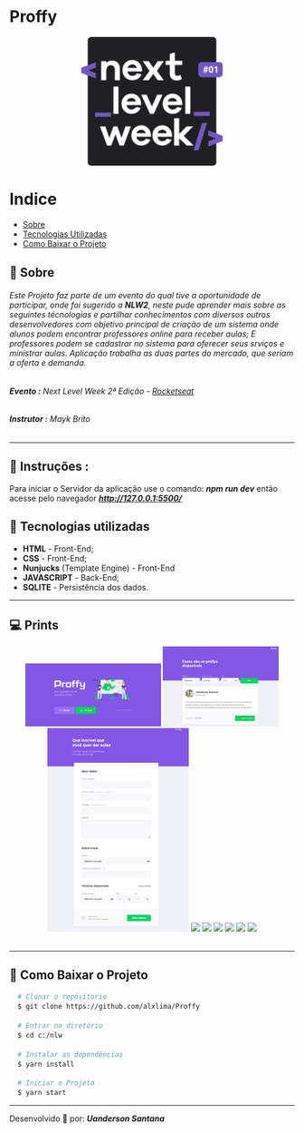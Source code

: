 

# Proffy

<div align="center">
<!-- <img src="https://github.com//Proffy/blob/master/nlw2.svg" width="250px" height="auto"> -->
<img src="prints/logo.png" width="250px" height="auto">
</div> 

# Indice
 - [Sobre](#-Sobre)
 - [Tecnologias Utilizadas](#-Tecnologias-Utilizadas)
 - [Como Baixar o Projeto](#-Como-Baixar-o-Projeto)

## 🔖 Sobre
###### Este Projeto faz parte de um evento do qual tive a oportunidade de participar, onde foi sugerido a **NLW2**, neste pude aprender mais sobre as seguintes técnologias e partilhar conhecimentos com diversos outros desenvolvedores com objetivo principal de criação de um sistema onde alunos podem encontrar professores online para receber aulas; E professores podem se cadastrar no sistema para oferecer seus srviços e ministrar aulas. Aplicação trabalha as duas partes do mercado, que seriam a oferta e demanda.

###### **Evento :** Next Level Week 2ª Edição - [Rocketseat](https://rocketseat.com.br)
###### **Instrutor :** Mayk Brito
---

## 📌 Instruções : 
Para iniciar o Servidor da aplicação use o comando: **_npm run dev_** então acesse pelo navegador **_http://127.0.0.1:5500/_** 


## 🚀 **Tecnologias utilizadas**
- **HTML** - Front-End;
- **CSS** - Front-End;
- **Nunjucks** (Template Engine) - Front-End
- **JAVASCRIPT** - Back-End;
- **SQLITE** - Persistência dos dados.

---

## 💻 **Prints**

<div align="center">
<img src="prints/00.png" width="240px" height="auto">
<img src="prints/01.png" width="205px" height="auto">
<img src="prints/02.png" width="250px" height="auto">
<img src="prints/03.png" width="230px" height="auto">
<img src="prints/04.png" width="250px" height="auto">
<img src="prints/05.png" width="250px" height="auto">
<img src="prints/06.png" width="250px" height="auto">
<img src="prints/07.png" width="250px" height="auto">
<img src="prints/08.png" width="185px" height="auto">
</div>
<br>

---


## 📁 Como Baixar o Projeto
```bash
  # Clonar o repósitorio
  $ git clone https://github.com/alxlima/Proffy
  
  # Entrar no diretório
  $ cd c:/nlw

  # Instalar as dependências
  $ yarn install
  
  # Iniciar o Projeto
  $ yarn start
```
---
 Desenvolvido 🚀 por: ***_Uanderson Santana_***